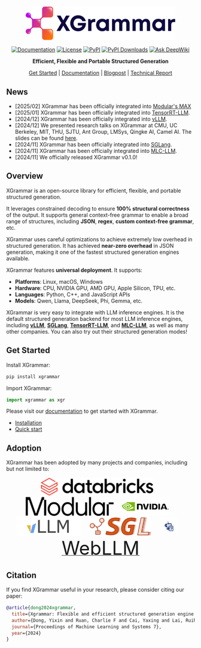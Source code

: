 <div align="center" id="top">

<img src="https://raw.githubusercontent.com/mlc-ai/xgrammar/main/assets/logo.svg" alt="logo" width="400" margin="10px"></img>

[![Documentation](https://img.shields.io/badge/docs-latest-green)](https://xgrammar.mlc.ai/docs/)
[![License](https://img.shields.io/badge/license-apache_2-blue)](https://github.com/mlc-ai/xgrammar/blob/main/LICENSE)
[![PyPI](https://img.shields.io/pypi/v/xgrammar)](https://pypi.org/project/xgrammar)
[![PyPI Downloads](https://static.pepy.tech/badge/xgrammar)](https://pepy.tech/projects/xgrammar)
[![Ask DeepWiki](https://deepwiki.com/badge.svg)](https://deepwiki.com/mlc-ai/xgrammar)

**Efficient, Flexible and Portable Structured Generation**


[Get Started](#get-started) | [Documentation](https://xgrammar.mlc.ai/docs/) | [Blogpost](https://blog.mlc.ai/2024/11/22/achieving-efficient-flexible-portable-structured-generation-with-xgrammar) | [Technical Report](https://arxiv.org/abs/2411.15100)

</div>

## News
- [2025/02] XGrammar has been officially integrated into [Modular's MAX](https://docs.modular.com/max/serve/structured-output)
- [2025/01] XGrammar has been officially integrated into [TensorRT-LLM](https://github.com/NVIDIA/TensorRT-LLM).
- [2024/12] XGrammar has been officially integrated into [vLLM](https://github.com/vllm-project/vllm).
- [2024/12] We presented research talks on XGrammar at CMU, UC Berkeley, MIT, THU, SJTU, Ant Group, LMSys, Qingke AI, Camel AI. The slides can be found [here](https://docs.google.com/presentation/d/1iS7tu2EV4IKRWDaR0F3YD7ubrNqtGYUStSskceneelc/edit?usp=sharing).
- [2024/11] XGrammar has been officially integrated into [SGLang](https://github.com/sgl-project/sglang).
- [2024/11] XGrammar has been officially integrated into [MLC-LLM](https://github.com/mlc-ai/mlc-llm).
- [2024/11] We officially released XGrammar v0.1.0!

## Overview

XGrammar is an open-source library for efficient, flexible, and portable structured generation.

It leverages constrained decoding to ensure **100% structural correctness** of the output. It supports general context-free grammar to enable a broad range of structures, including **JSON**, **regex**, **custom context-free grammar**, etc.

XGrammar uses careful optimizations to achieve extremely low overhead in structured generation. It has achieved **near-zero overhead** in JSON generation, making it one of the fastest structured generation engines available.

XGrammar features **universal deployment**. It supports:
* **Platforms**: Linux, macOS, Windows
* **Hardware**: CPU, NVIDIA GPU, AMD GPU, Apple Silicon, TPU, etc.
* **Languages**: Python, C++, and JavaScript APIs
* **Models**: Qwen, Llama, DeepSeek, Phi, Gemma, etc.

XGrammar is very easy to integrate with LLM inference engines. It is the default structured generation backend for most LLM inference engines, including  [**vLLM**](https://github.com/vllm-project/vllm), [**SGLang**](https://github.com/sgl-project/sglang), [**TensorRT-LLM**](https://github.com/NVIDIA/TensorRT-LLM), and [**MLC-LLM**](https://github.com/mlc-ai/mlc-llm), as well as many other companies. You can also try out their structured generation modes!

## Get Started

Install XGrammar:
```bash
pip install xgrammar
```

Import XGrammar:
```python
import xgrammar as xgr
```

Please visit our [documentation](https://xgrammar.mlc.ai/docs/) to get started with XGrammar.
- [Installation](https://xgrammar.mlc.ai/docs/start/install)
- [Quick start](https://xgrammar.mlc.ai/docs/start/quick_start)


## Adoption

XGrammar has been adopted by many projects and companies, including but not limited to:

<div align="center">

[<img src="https://raw.githubusercontent.com/mlc-ai/XGrammar-web-assets/refs/heads/main/repo/databricks.svg" height=50/>](https://www.databricks.com/)
&emsp;
[<img src="https://raw.githubusercontent.com/mlc-ai/XGrammar-web-assets/refs/heads/main/repo/modular.svg" height=50/>](https://www.modular.com/)
&emsp;
[<img src="https://raw.githubusercontent.com/mlc-ai/XGrammar-web-assets/refs/heads/main/repo/nvidia.svg" height=50/>](https://github.com/NVIDIA/TensorRT-LLM)
&emsp;
[<img src="https://raw.githubusercontent.com/mlc-ai/XGrammar-web-assets/refs/heads/main/repo/vllm.png" height=50/>](https://github.com/vllm-project/vllm)
&emsp;
[<img src="https://raw.githubusercontent.com/mlc-ai/XGrammar-web-assets/refs/heads/main/repo/sglang.png" height=50/>](https://github.com/sgl-project/sglang)
&emsp;
[<img src="https://raw.githubusercontent.com/mlc-ai/XGrammar-web-assets/refs/heads/main/repo/mlc.jpeg" height=50/>](https://github.com/mlc-ai/mlc-llm)
&emsp;
[<span style="font-size:50px">WebLLM</span>](https://github.com/mlc-ai/web-llm)

</div>

## Citation

If you find XGrammar useful in your research, please consider citing our paper:

```bibtex
@article{dong2024xgrammar,
  title={Xgrammar: Flexible and efficient structured generation engine for large language models},
  author={Dong, Yixin and Ruan, Charlie F and Cai, Yaxing and Lai, Ruihang and Xu, Ziyi and Zhao, Yilong and Chen, Tianqi},
  journal={Proceedings of Machine Learning and Systems 7},
  year={2024}
}
```
